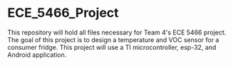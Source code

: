 # ECE_5466_Project
This repository will hold all files necessary for Team 4's ECE 5466 project.  The goal of this project is to design a temperature and VOC sensor for a consumer fridge.  This project will use a TI microcontroller, esp-32, and Android application.
